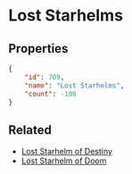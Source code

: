# Lost Starhelms

<no description available>

## Properties

```json
{
    "id": 709,
    "name": "Lost Starhelms",
    "count": -100
}
```

## Related

- [Lost Starhelm of Destiny](../items/20307-lost-starhelm-of-destiny.md)
- [Lost Starhelm of Doom](../items/20308-lost-starhelm-of-doom.md)

